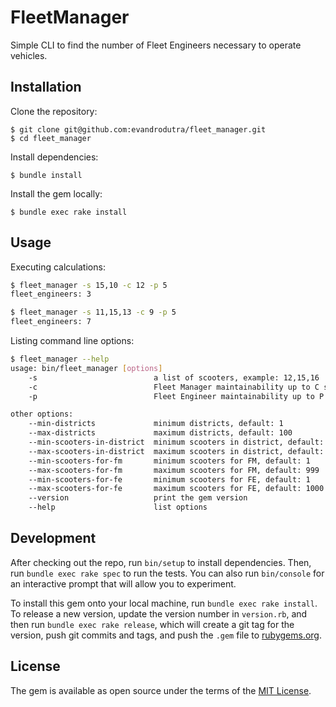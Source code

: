 # FleetManager

Simple CLI to find the number of Fleet Engineers necessary to operate vehicles.

## Installation

Clone the repository:

    $ git clone git@github.com:evandrodutra/fleet_manager.git
    $ cd fleet_manager

Install dependencies:

    $ bundle install

Install the gem locally:

    $ bundle exec rake install

## Usage

Executing calculations:

```bash
$ fleet_manager -s 15,10 -c 12 -p 5
fleet_engineers: 3
```

```bash
$ fleet_manager -s 11,15,13 -c 9 -p 5
fleet_engineers: 7
```

Listing command line options:

```bash
$ fleet_manager --help
usage: bin/fleet_manager [options]
    -s                          a list of scooters, example: 12,15,16
    -c                          Fleet Manager maintainability up to C scooters
    -p                          Fleet Engineer maintainability up to P scooters

other options:
    --min-districts             minimum districts, default: 1
    --max-districts             maximum districts, default: 100
    --min-scooters-in-district  minimum scooters in district, default: 0
    --max-scooters-in-district  maximum scooters in district, default: 1000
    --min-scooters-for-fm       minimum scooters for FM, default: 1
    --max-scooters-for-fm       maximum scooters for FM, default: 999
    --min-scooters-for-fe       minimum scooters for FE, default: 1
    --max-scooters-for-fe       maximum scooters for FE, default: 1000
    --version                   print the gem version
    --help                      list options
```

## Development

After checking out the repo, run `bin/setup` to install dependencies. Then, run `bundle exec rake spec` to run the tests. You can also run `bin/console` for an interactive prompt that will allow you to experiment.

To install this gem onto your local machine, run `bundle exec rake install`. To release a new version, update the version number in `version.rb`, and then run `bundle exec rake release`, which will create a git tag for the version, push git commits and tags, and push the `.gem` file to [rubygems.org](https://rubygems.org).

## License

The gem is available as open source under the terms of the [MIT License](https://opensource.org/licenses/MIT).
